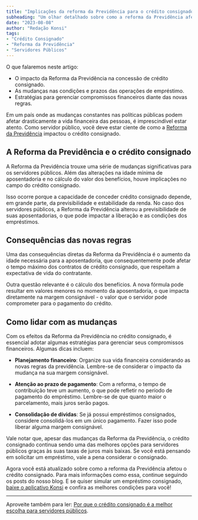 ```yaml
---
title: "Implicações da reforma da Previdência para o crédito consignado público"
subheading: "Um olhar detalhado sobre como a reforma da Previdência afeta as condições do crédito consignado para servidores públicos"
date: "2023-08-08"
author: "Redação Konsi"
tags:
- "Crédito Consignado"
- "Reforma da Previdência"
- "Servidores Públicos"
---
```


O que falaremos neste artigo:

* O impacto da Reforma da Previdência na concessão de crédito consignado.
* As mudanças nas condições e prazos das operações de empréstimo.
* Estratégias para gerenciar compromissos financeiros diante das novas regras. 

Em um país onde as mudanças constantes nas políticas públicas podem afetar drasticamente a vida financeira das pessoas, é imprescindível estar atento. Como servidor público, você deve estar ciente de como a [Reforma da Previdência](https://www.gov.br/pt-br/servicos/buscar-outros-beneficios-e-auxilios/reforma-da-previdencia) impactou o crédito consignado. 

## A Reforma da Previdência e o crédito consignado

A Reforma da Previdência trouxe uma série de mudanças significativas para os servidores públicos. Além das alterações na idade mínima de aposentadoria e no cálculo do valor dos benefícios, houve implicações no campo do crédito consignado. 

Isso ocorre porque a capacidade de conceder crédito consignado depende, em grande parte, da previsibilidade e estabilidade da renda. No caso dos servidores públicos, a Reforma da Previdência alterou a previsibilidade de suas aposentadorias, o que pode impactar a liberação e as condições dos empréstimos.

## Consequências das novas regras 

Uma das consequências diretas da Reforma da Previdência é o aumento da idade necessária para a aposentadoria, que consequentemente pode afetar o tempo máximo dos contratos de crédito consignado, que respeitam a expectativa de vida do contratante.

Outra questão relevante é o cálculo dos benefícios. A nova fórmula pode resultar em valores menores no momento da aposentadoria, o que impacta diretamente na margem consignável - o valor que o servidor pode comprometer para o pagamento do crédito. 

## Como lidar com as mudanças 

Com os efeitos da Reforma da Previdência no crédito consignado, é essencial adotar algumas estratégias para gerenciar seus compromissos financeiros. Algumas dicas incluem:

* **Planejamento financeiro**: Organize sua vida financeira considerando as novas regras da previdência. Lembre-se de considerar o impacto da mudança na sua margem consignável.

* **Atenção ao prazo de pagamento**: Com a reforma, o tempo de contribuição teve um aumento, o que pode refletir no período de pagamento do empréstimo. Lembre-se de que quanto maior o parcelamento, mais juros serão pagos.

* **Consolidação de dívidas**: Se já possui empréstimos consignados, considere consolidá-los em um único pagamento. Fazer isso pode liberar alguma margem consignável.

Vale notar que, apesar das mudanças da Reforma da Previdência, o crédito consignado continua sendo uma das melhores opções para servidores públicos graças às suas taxas de juros mais baixas. Se você está pensando em solicitar um empréstimo, vale a pena considerar o consignado.

Agora você está atualizado sobre como a reforma da Previdência afetou o crédito consignado. Para mais informações como essa, continue seguindo os posts do nosso blog. E se quiser simular um empréstimo consignado, [baixe o aplicativo Konsi](http://www.konsi.app.com) e confira as melhores condições para você! 

---

Aproveite também para ler: [Por que o crédito consignado é a melhor escolha para servidores públicos](www.konsi.com.br/postagens/por-que-o-crdito-consignado-a-melhor-escolha-para-servidores-pblicos).